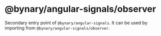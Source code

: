 # @bynary/angular-signals/observer

Secondary entry point of `@bynary/angular-signals`. It can be used by importing from `@bynary/angular-signals/observer`.
